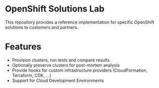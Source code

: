# OpenShift Solutions Lab

This repository provides a reference implementation for specific OpenShift solutions to customers and partners.

# Features

* Provision clusters, run tests and compare results
* Optionally preserve clusters for post-mortem analysis
* Provide hooks for custom infrastructure providers (CloudFormation, Terraform, CDK, ...)
* Support for Cloud Development Environments
